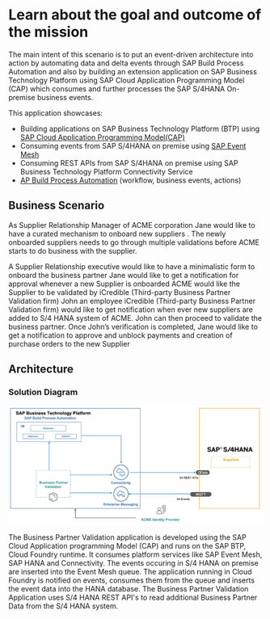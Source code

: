 # Learn about the goal and outcome of the mission

The main intent of this scenario is to put an event-driven architecture into action by automating data and delta events through SAP Build Process Automation and also by building an extension application on SAP Business Technology Platform using SAP Cloud Application Programming Model (CAP) which consumes and further processes the SAP S/4HANA On-premise business events.

This application showcases:

- Building applications on SAP Business Technology Platform (BTP) using [SAP Cloud Application Programming Model(CAP)](../../discover/discover-cap)
- Consuming events from SAP S/4HANA on premise using [SAP Event Mesh](../../discover/sap-event-mesh)
- Consuming REST APIs from SAP S/4HANA on premise using SAP Business Technology Platform Connectivity Service
- [AP Build Process Automation](../../discover/build-process-automation) (workflow, business events, actions)

## Business Scenario

As Supplier Relationship Manager of ACME corporation Jane would like to have a curated mechanism to onboard new suppliers . The newly onboarded suppliers needs to go through multiple validations before ACME starts to do business with the supplier.

A Supplier Relationship executive would like to have a minimalistic form to onboard the business partner
Jane would like to get a notification for approval whenever a new Supplier is onboarded
ACME would like the Supplier to be validated by iCredible (Third-party Business Partner Validation firm)
John an employee iCredible (Third-party Business Partner Validation firm) would like to get notification when ever new suppliers are added to S/4 HANA system of ACME. John can then proceed to validate the business partner.
Once John’s verification is completed, Jane would like to get a notification to approve and unblock payments and creation of purchase orders to the new Supplier

## Architecture

### Solution Diagram

![solution diagram](./images/spa-architecture.png)

The Business Partner Validation application is developed using the SAP Cloud Application programming Model (CAP) and runs on the SAP BTP,  Cloud Foundry runtime. It consumes platform services like SAP Event Mesh, SAP HANA and Connectivity. The events occuring in S/4 HANA on premise are inserted into the Event Mesh queue. The application running in Cloud Foundry is notified on events, consumes them from the queue and inserts the event data into the HANA database. The Business Partner Validation Application uses S/4 HANA REST API's to read additional Business Partner Data from the S/4 HANA system.